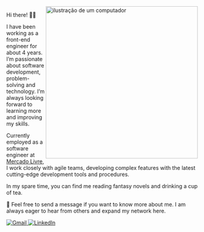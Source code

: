 <img src="https://raw.githubusercontent.com/MicaelliMedeiros/micaellimedeiros/master/image/computer-illustration.png" alt="ilustração de um computador" min-width="400px" max-width="400px" width="400px" align="right">

<p align="left"> 
  Hi there! 👋🏼

  I have been working as a front-end engineer for about 4 years. I’m passionate about software development, problem-solving and technology. I’m always looking forward to learning more and improving my skills.

  Currently employed as a software engineer at [Mercado Livre](https://www.mercadolivre.com.br/), I work closely with agile teams, developing complex features with the latest cutting-edge development tools and procedures.

  In my spare time, you can find me reading fantasy novels and drinking a cup of tea.
</p>

<p align="left">
  💌 Feel free to send a message if you want to know more about me. I am always eager to hear from others and expand my network here.
</p>

<p align="left">
  <a href="malito:amanda.santosf.dev@gmail.com" title="Gmail">
    <img src="https://img.shields.io/badge/-Gmail-FF0000?style=flat-square&labelColor=FF0000&logo=gmail&logoColor=white&link="malito:amanda.santosf.dev@gmail.com" alt="Gmail"/>
  </a>
  <a href="https://www.linkedin.com/in/amandasf/" title="LinkedIn">
    <img src="https://img.shields.io/badge/-Linkedin-0e76a8?style=flat-square&logo=Linkedin&logoColor=white&link=[LINK-DO-SEU-LINKEDIN](https://www.linkedin.com/in/amandasf/)" alt="LinkedIn"/>
  </a>
</p>
